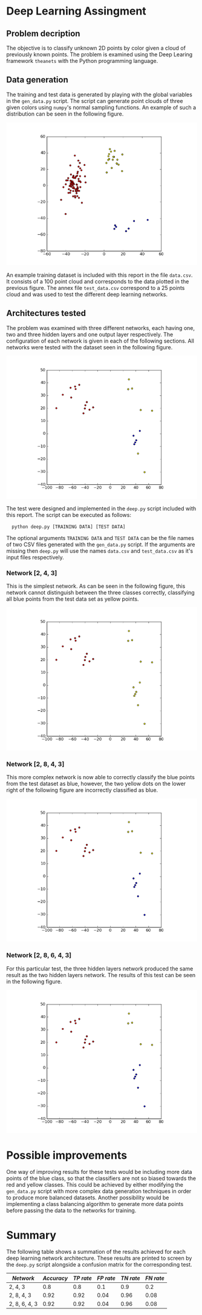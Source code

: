 # Deep Learning Assingment

## Problem decription

The objective is to classify unknown 2D points by color
given a cloud of previously known points. The problem is
examined using the Deep Learing framework `theanets` with
the Python programming language.

## Data generation

The training and test data is generated by playing
with the global variables in the `gen_data.py` script.
The script can generate point clouds of three given
colors using `numpy`'s normal sampling functions. An
example of such a distribution can be seen in the following figure.

![A sample generated dataset.](./imgs/training_data_set.png "A sample generated dataset.")

An example training dataset is included with this report
in the file `data.csv`. It consists of a 100 point cloud
and corresponds to the data plotted in the previous figure.
The annex file `test_data.csv` correspond to a 25 points
cloud and was used to test the different deep learning networks.

## Architectures tested

The problem was examined with three different networks, each
having one, two and three hidden layers and one output layer
respectively. The configuration of each network is given in each
of the following sections. All networks were tested with the dataset
seen in the following figure.

![Test dataset used.](./imgs/test_data_set.png "Test dataset used.")

The test were designed and implemented in the `deep.py` script
included with this report. The script can be executed as follows:

```
  python deep.py [TRAINING DATA] [TEST DATA]
```

The optional arguments `TRAINING DATA` and `TEST DATA` can be
the file names of two CSV files generated with the `gen_data.py`
script. If the arguments are missing then `deep.py` will use the
names `data.csv` and `test_data.csv` as it's input files respectively.

### Network [2, 4, 3]

This is the simplest network. As can be seen in the following figure,
this network cannot distinguish between the three classes correctly,
classifying all blue points from the test data set as yellow points.

![Test result for the simplest network.](./imgs/test2-4-3_data_set.png "Test result for the simplest network.")

### Network [2, 8, 4, 3]

This more complex network is now able to correctly classify the blue
points from the test dataset as blue, however, the two yellow dots on
the lower right of the following figure are incorrectly classified as
blue.

![Test result for the network with two hidden layers.](./imgs/test2-8-4-3_data_set.png "Test result for the network with two hidden layers.")

### Network [2, 8, 6, 4, 3]

For this particular test, the three hidden layers network produced the
same result as the two hidden layers network. The results of this test
can be seen in the following figure.

![Test result for the network with three hidden layers.](./imgs/test2-8-6-4-3_data_set.png "Test result for the network with three hidden layers.")

# Possible improvements

One way of improving results for these tests would be including
more data points of the blue class, so that the classifiers are
not so biased towards the red and yellow classes. This could be
achieved by either modifying the `gen_data.py` script with more
complex data generation techniques in order to produce more balanced
datasets. Another possibility would be implementing a class balancing
algorithm to generate more data points before passing the data
to the networks for training.

# Summary

The following table shows a summation of the results achieved
for each deep learning network architecture. These results are printed
to screen by the `deep.py` script alongside a confusion matrix for the
corresponding test.

 *Network*     | *Accuracy* | *TP rate* | *FP rate* | *TN rate* | *FN rate* 
---------------|------------|-----------|-----------|-----------|-----------
 2, 4, 3       |        0.8 |       0.8 |       0.1 |       0.9 |       0.2 
 2, 8, 4, 3    |       0.92 |      0.92 |      0.04 |      0.96 |      0.08 
 2, 8, 6, 4, 3 |       0.92 |      0.92 |      0.04 |      0.96 |      0.08 

